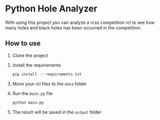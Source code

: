 # Python Hole Analyzer

With using this project you can analyze a rcss competition rcl to see how many holes and black holes has been occurred in the competition.

## How to use

1. Clone the project

2. Install the requirements

    ```bash
    pip install -r requirements.txt
    ```

3. Move your rcl files to the `data` folder
4. Run the `main.py` file

    ```bash
    python main.py
    ```

5. The result will be saved in the `output` folder
